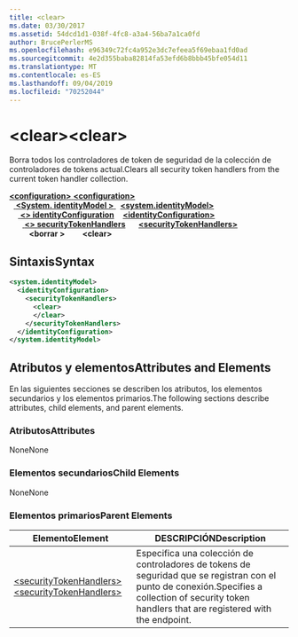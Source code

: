 ```yaml
---
title: <clear>
ms.date: 03/30/2017
ms.assetid: 54dcd1d1-038f-4fc8-a3a4-56ba7a1ca0fd
author: BrucePerlerMS
ms.openlocfilehash: e96349c72fc4a952e3dc7efeea5f69ebaa1fd0ad
ms.sourcegitcommit: 4e2d355baba82814fa53efd6b8bbb45bfe054d11
ms.translationtype: MT
ms.contentlocale: es-ES
ms.lasthandoff: 09/04/2019
ms.locfileid: "70252044"
---
```

# <a name="clear"></a><span data-ttu-id="d2189-101">\<clear></span><span class="sxs-lookup"><span data-stu-id="d2189-101">\<clear></span></span>
<span data-ttu-id="d2189-102">Borra todos los controladores de token de seguridad de la colección de controladores de tokens actual.</span><span class="sxs-lookup"><span data-stu-id="d2189-102">Clears all security token handlers from the current token handler collection.</span></span>  
  
<span data-ttu-id="d2189-103">[ **\<configuration>** ](../configuration-element.md)</span><span class="sxs-lookup"><span data-stu-id="d2189-103">[**\<configuration>**](../configuration-element.md)</span></span>\
<span data-ttu-id="d2189-104">&nbsp;&nbsp;[ **\<System. identityModel >** ](system-identitymodel.md)</span><span class="sxs-lookup"><span data-stu-id="d2189-104">&nbsp;&nbsp;[**\<system.identityModel>**](system-identitymodel.md)</span></span>\
<span data-ttu-id="d2189-105">&nbsp;&nbsp;&nbsp;&nbsp;[ **\<> identityConfiguration**](identityconfiguration.md)</span><span class="sxs-lookup"><span data-stu-id="d2189-105">&nbsp;&nbsp;&nbsp;&nbsp;[**\<identityConfiguration>**](identityconfiguration.md)</span></span>\
<span data-ttu-id="d2189-106">&nbsp;&nbsp;&nbsp;&nbsp;&nbsp;&nbsp;[ **\<> securityTokenHandlers**](securitytokenhandlers.md)</span><span class="sxs-lookup"><span data-stu-id="d2189-106">&nbsp;&nbsp;&nbsp;&nbsp;&nbsp;&nbsp;[**\<securityTokenHandlers>**](securitytokenhandlers.md)</span></span>\
<span data-ttu-id="d2189-107">&nbsp;&nbsp;&nbsp;&nbsp;&nbsp;&nbsp;&nbsp;&nbsp; **\<borrar >**</span><span class="sxs-lookup"><span data-stu-id="d2189-107">&nbsp;&nbsp;&nbsp;&nbsp;&nbsp;&nbsp;&nbsp;&nbsp;**\<clear>**</span></span>  
  
## <a name="syntax"></a><span data-ttu-id="d2189-108">Sintaxis</span><span class="sxs-lookup"><span data-stu-id="d2189-108">Syntax</span></span>  
  
```xml  
<system.identityModel>  
  <identityConfiguration>  
    <securityTokenHandlers>  
      <clear>  
      </clear>  
    </securityTokenHandlers>  
  </identityConfiguration>  
</system.identityModel>  
```  
  
## <a name="attributes-and-elements"></a><span data-ttu-id="d2189-109">Atributos y elementos</span><span class="sxs-lookup"><span data-stu-id="d2189-109">Attributes and Elements</span></span>  
 <span data-ttu-id="d2189-110">En las siguientes secciones se describen los atributos, los elementos secundarios y los elementos primarios.</span><span class="sxs-lookup"><span data-stu-id="d2189-110">The following sections describe attributes, child elements, and parent elements.</span></span>  
  
### <a name="attributes"></a><span data-ttu-id="d2189-111">Atributos</span><span class="sxs-lookup"><span data-stu-id="d2189-111">Attributes</span></span>  
 <span data-ttu-id="d2189-112">None</span><span class="sxs-lookup"><span data-stu-id="d2189-112">None</span></span>  
  
### <a name="child-elements"></a><span data-ttu-id="d2189-113">Elementos secundarios</span><span class="sxs-lookup"><span data-stu-id="d2189-113">Child Elements</span></span>  
 <span data-ttu-id="d2189-114">None</span><span class="sxs-lookup"><span data-stu-id="d2189-114">None</span></span>  
  
### <a name="parent-elements"></a><span data-ttu-id="d2189-115">Elementos primarios</span><span class="sxs-lookup"><span data-stu-id="d2189-115">Parent Elements</span></span>  
  
|<span data-ttu-id="d2189-116">Elemento</span><span class="sxs-lookup"><span data-stu-id="d2189-116">Element</span></span>|<span data-ttu-id="d2189-117">DESCRIPCIÓN</span><span class="sxs-lookup"><span data-stu-id="d2189-117">Description</span></span>|  
|-------------|-----------------|  
|[<span data-ttu-id="d2189-118">\<securityTokenHandlers></span><span class="sxs-lookup"><span data-stu-id="d2189-118">\<securityTokenHandlers></span></span>](securitytokenhandlers.md)|<span data-ttu-id="d2189-119">Especifica una colección de controladores de tokens de seguridad que se registran con el punto de conexión.</span><span class="sxs-lookup"><span data-stu-id="d2189-119">Specifies a collection of security token handlers that are registered with the endpoint.</span></span>|
